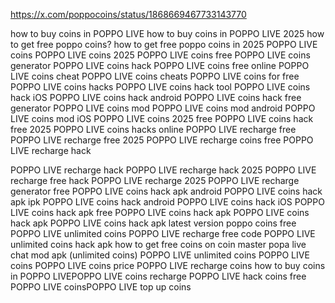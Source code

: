 https://x.com/poppocoins/status/1868669467733143770

how to buy coins in POPPO LIVE
how to buy coins in POPPO LIVE 2025
how to get free poppo coins?
how to get free poppo coins in 2025
POPPO LIVE coins
POPPO LIVE coins 2025
POPPO LIVE coins free
POPPO LIVE coins generator
POPPO LIVE coins hack
POPPO LIVE coins free online
POPPO LIVE coins cheat
POPPO LIVE coins cheats
POPPO LIVE coins for free
POPPO LIVE coins hacks
POPPO LIVE coins hack tool
POPPO LIVE coins hack iOS
POPPO LIVE coins hack android
POPPO LIVE coins hack free generator
POPPO LIVE coins mod
POPPO LIVE coins mod android
POPPO LIVE coins mod iOS
POPPO LIVE coins 2025 free
POPPO LIVE coins hack free 2025
POPPO LIVE coins hacks online
POPPO LIVE recharge free
POPPO LIVE recharge free 2025
POPPO LIVE recharge coins free
POPPO LIVE recharge hack

POPPO LIVE recharge hack
POPPO LIVE recharge hack 2025
POPPO LIVE recharge free hack
POPPO LIVE recharge 2025
POPPO LIVE recharge generator free
POPPO LIVE coins hack apk android
POPPO LIVE coins hack apk ipk
POPPO LIVE coins hack android
POPPO LIVE coins hack iOS
POPPO LIVE coins hack apk free
POPPO LIVE coins hack apk
POPPO LIVE coins hack apk
POPPO LIVE coins hack apk latest version
poppo coins free
POPPO LIVE unlimited coins
POPPO LIVE recharge free code
POPPO LIVE unlimited coins hack apk
how to get free coins on coin master
popa live chat mod apk (unlimited coins)
POPPO LIVE unlimited coins
POPPO LIVE coins​
POPPO LIVE coins price​
POPPO LIVE recharge coins​
how to buy coins in POPPO LIVE​
POPPO LIVE coins recharge​
POPPO LIVE hack coins​
free POPPO LIVE coins​
POPPO LIVE top up coins​

